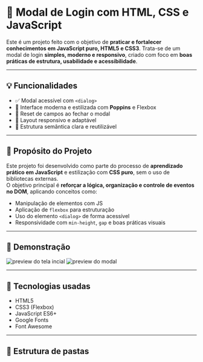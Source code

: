 # 🔐 Modal de Login com HTML, CSS e JavaScript

Este é um projeto feito com o objetivo de **praticar e fortalecer conhecimentos em JavaScript puro, HTML5 e CSS3**. Trata-se de um modal de login **simples, moderno e responsivo**, criado com foco em **boas práticas de estrutura, usabilidade e acessibilidade**.

---

## 💡 Funcionalidades

- ✅ Modal acessível com `<dialog>`
- 🎨 Interface moderna e estilizada com **Poppins** e Flexbox
- 🧼 Reset de campos ao fechar o modal
- 📱 Layout responsivo e adaptável
- 🧠 Estrutura semântica clara e reutilizável

---
## 🧪 Propósito do Projeto

Este projeto foi desenvolvido como parte do processo de **aprendizado prático em JavaScript** e estilização com **CSS puro**, sem o uso de bibliotecas externas.  
O objetivo principal é **reforçar a lógica, organização e controle de eventos no DOM**, aplicando conceitos como:

- Manipulação de elementos com JS
- Aplicação de `flexbox` para estruturação
- Uso do elemento `<dialog>` de forma acessível
- Responsividade com `min-height`, `gap` e boas práticas visuais

---
## 📸 Demonstração

![preview do tela incial](assets/tela-incial.jpg)
![preview do modal](assets/modal.jpg)

---

## 🚀 Tecnologias usadas

- HTML5
- CSS3 (Flexbox)
- JavaScript ES6+
- Google Fonts
- Font Awesome

---

## 📁 Estrutura de pastas

